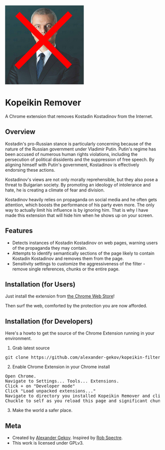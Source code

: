 ![logo](/images/256.png)

Kopeikin Remover
================================
A Chrome extension that removes Kostadin Kostadinov from the Internet.


Overview
--------------------------
Kostadin's pro-Russian stance is particularly concerning because of the nature of the Russian government under Vladimir Putin.
Putin's regime has been accused of numerous human rights violations, including the persecution of political dissidents and the suppression of free speech. By aligning himself with Putin's government, Kostadinov is effectively endorsing these actions.

Kostadinov's views are not only morally reprehensible, but they also pose a threat to Bulgarian society. By promoting an ideology of intolerance and hate, he is creating a climate of fear and division.

Kostadinov heavily relies on propaganda on social media and he often gets attention, which boosts the performance of his party even more. The only way to actually limit his influence is by ignoring him. That is why I have made this extension that will hide him when he shows up on your screen.


Features
--------------------------

* Detects instances of Kostadin Kostadinov on web pages, warning users of the propaganda they may contain.
* Attempts to identify semantically sections of the page likely to contain Kostadin Kostadinov and removes them from the page.
* Sensitivity settings to customize the aggressiveness of the filter - remove single references, chunks or the entire page.


Installation (for Users)
--------------------------

Just install the extension from [the Chrome Web
Store](https://chrome.google.com/webstore/detail/lhondapiaknegjpellpodegmeonigjic)!

Then surf the web, comforted by the protection you are now afforded.


Installation (for Developers)
-------------------------

Here's a howto to get the source of the Chrome Extension running in your environment.

1) Grab latest source
<pre>
git clone https://github.com/alexander-gekov/kopeikin-filter.git
</pre>

2) Enable Chrome Extension in your Chrome install
<pre>
Open Chrome.
Navigate to Settings... Tools... Extensions.
Click + on "Developer mode"
Click "Load unpacked extensions..."
Navigate to directory you installed Kopeikin Remover and click Open.
Chuckle to self as you reload this page and significant chunks of it suddenly disappear.
</pre>

3) Make the world a safer place.


Meta
-------------------------

* Created by [Alexander Gekov](https://dev.to/alexandergekov). Inspired by [Rob Spectre](http://brooklynhacker.com).
* This work is licensed under GPLv3.
